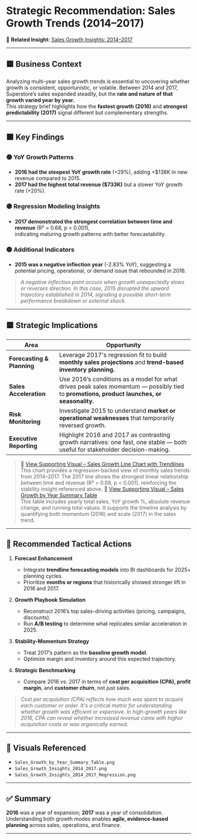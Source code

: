 # Strategic Recommendation: Sales Growth Trends (2014–2017)

📁 **Related Insight:** [Sales Growth Insights: 2014–2017](../docs/Insights/Sales_Growth_Insights_2014_2017.md)

---

## 🟦 Business Context  
Analyzing multi-year sales growth trends is essential to uncovering whether growth is consistent, opportunistic, or volatile. Between 2014 and 2017, Superstore’s sales expanded steadily, but the **rate and nature of that growth varied year by year.**  
This strategy brief highlights how the **fastest growth (2016)** and **strongest predictability (2017)** signal different but complementary strengths.

---

## 🟪 Key Findings  

### 🟢 YoY Growth Patterns  
- **2016 had the steepest YoY growth rate** (+29%), adding +$138K in new revenue compared to 2015.  
- **2017 had the highest total revenue ($733K)** but a slower YoY growth rate (+20%).

### 🟣 Regression Modeling Insights  
- **2017 demonstrated the strongest correlation between time and revenue** (R² = 0.68, p < 0.001),  
  indicating maturing growth patterns with better forecastability.

### 🟡 Additional Indicators  
- **2015 was a negative inflection year** (-2.83% YoY), suggesting a potential pricing, operational, or demand issue that rebounded in 2016.  
> *A negative inflection point occurs when growth unexpectedly slows or reverses direction. In this case, 2015 disrupted the upward trajectory established in 2014, signaling a possible short-term performance breakdown or external shock.*

---

## 🟦 Strategic Implications

| Area | Opportunity |
|------|-------------|
| **Forecasting & Planning** | Leverage 2017's regression fit to build **monthly sales projections** and **trend-based inventory planning.** |
| **Sales Acceleration** | Use 2016’s conditions as a model for what drives peak sales momentum — possibly tied to **promotions, product launches, or seasonality.** |
| **Risk Monitoring** | Investigate 2015 to understand **market or operational weaknesses** that temporarily reversed growth. |
| **Executive Reporting** | Highlight 2016 and 2017 as contrasting growth narratives: one fast, one stable — both useful for stakeholder decision-making. |

> 🔗 [View Supporting Visual – Sales Growth Line Chart with Trendlines](../Assets/Sales_Growth_Insights_2014_2017_Regression.png)  
> This chart provides a regression-backed view of monthly sales trends from 2014–2017. The 2017 line shows the strongest linear relationship between time and revenue (R² = 0.68, p < 0.001), reinforcing the stability insight referenced above.
> 🔗 [View Supporting Visual – Sales Growth by Year Summary Table](../Assets/Sales_Growth_by_Year_Summary_Table.png)  
> This table includes yearly total sales, YoY growth %, absolute revenue change, and running total values. It supports the timeline analysis by quantifying both momentum (2016) and scale (2017) in the sales trend.

---

## 🧩 Recommended Tactical Actions  

1. **Forecast Enhancement**  
   - Integrate **trendline forecasting models** into BI dashboards for 2025+ planning cycles.  
   - Prioritize **months or regions** that historically showed stronger lift in 2016 and 2017.

2. **Growth Playbook Simulation**  
   - Reconstruct 2016’s top sales-driving activities (pricing, campaigns, discounts).  
   - Run **A/B testing** to determine what replicates similar acceleration in 2025.

3. **Stability-Momentum Strategy**  
   - Treat 2017’s pattern as the **baseline growth model**.  
   - Optimize margin and inventory around this expected trajectory.

4. **Strategic Benchmarking**  
   - Compare 2016 vs. 2017 in terms of **cost per acquisition (CPA), profit margin**, and **customer churn**, not just sales.  
> *Cost per acquisition (CPA) reflects how much was spent to acquire each customer or order. It's a critical metric for understanding whether growth was efficient or expensive. In high-growth years like 2016, CPA can reveal whether increased revenue came with higher acquisition costs or was organically earned.*

---

## 📁 Visuals Referenced

- `Sales_Growth_by_Year_Summary_Table.png`  
- `Sales_Growth_Insights_2014_2017.png`  
- `Sales_Growth_Insights_2014_2017_Regression.png`

---

## ✅ Summary  

**2016** was a year of expansion; **2017** was a year of consolidation.  
Understanding both growth modes enables **agile, evidence-based planning** across sales, operations, and finance.

---
